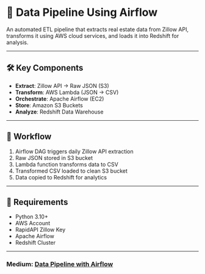 # 🏡 Data Pipeline Using Airflow

An automated ETL pipeline that extracts real estate data from Zillow API, transforms it using AWS cloud services, and loads it into Redshift for analysis.

---

## 🛠️ Key Components
- **Extract**: Zillow API → Raw JSON (S3)
- **Transform**: AWS Lambda (JSON → CSV)
- **Orchestrate**: Apache Airflow (EC2)
- **Store**: Amazon S3 Buckets
- **Analyze**: Redshift Data Warehouse

---

## 🔄 Workflow
1. Airflow DAG triggers daily Zillow API extraction
2. Raw JSON stored in S3 bucket
3. Lambda function transforms data to CSV
4. Transformed CSV loaded to clean S3 bucket
5. Data copied to Redshift for analytics

---

## 🔧 Requirements
- Python 3.10+
- AWS Account
- RapidAPI Zillow Key
- Apache Airflow
- Redshift Cluster

---

### Medium: [Data Pipeline with Airflow](https://medium.com/@husainridwan/from-zillow-api-to-redshift-automating-a-data-pipeline-with-airflow-aws-5412355b2467)
